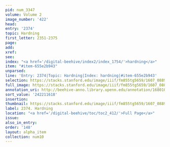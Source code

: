 ```yaml
---
pid: num_3347
volume: Volume 2
image_number: '422'
head:
entry: '2374'
topic: Hardning
first_letter: 2351-2375
page:
add:
xref:
see:
index: "<a href='/digital-beehive/index2/index_1754/'>hardning</a>"
item: "#item-655e2b943"
unparsed:
line: 'Entry: 2374|Topic: Hardning|Index: hardning|#item-655e2b943'
selection: https://stacks.stanford.edu/image/iiif/fm855tg5659/1607_0889/820,1618,2697,258/full/0/default.jpg
full_image: https://stacks.stanford.edu/image/iiif/fm855tg5659/1607_0889/full/full/0/default.jpg
annotation_uri: http://beehive-anno.library.upenn.edu/annotation/1680106572046
sort_value: '242211618'
insertion:
thumbnail: https://stacks.stanford.edu/image/iiif/fm855tg5659/1607_0889/820,1618,600,180/250,/0/default.jpg
label: 2374. Hardning
location: "<a href='/digital-beehive/toc/toc2_412/'>Full Page</a>"
issue:
also_in_entry:
order: '148'
layout: alpha_item
collection: num10
---
```

